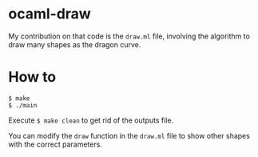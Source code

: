 # ocaml-draw

My contribution on that code is the ```draw.ml``` file, involving the algorithm to draw many shapes as the dragon curve.

# How to
```
$ make
$ ./main
```
Execute ```$ make clean``` to get rid of the outputs file.

You can modify the ```draw``` function in the ```draw.ml``` file to show other shapes with the correct parameters.
